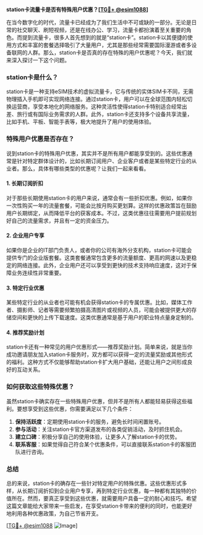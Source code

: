 **station卡流量卡是否有特殊用户优惠？[[TG💪+ @esim1088](https://t.me/s/esim1088)]**

在当今数字化的时代，流量卡已经成为了我们生活中不可或缺的一部分。无论是日常的社交聊天、刷短视频，还是在线办公、学习，流量卡都扮演着至关重要的角色。而提到流量卡，很多人首先想到的就是“station卡”。station卡以其便捷的使用方式和丰富的套餐选择吸引了大量用户，尤其是那些经常需要国际漫游或者多设备联网的人群。那么，station卡是否真的存在特殊的用户优惠呢？今天，我们就来深入探讨一下这个问题。

### station卡是什么？

station卡是一种支持eSIM技术的虚拟流量卡，它与传统的实体SIM卡不同，无需物理插入手机即可实现网络连接。通过station卡，用户可以在全球范围内轻松切换运营商，享受本地化的网络服务。这种灵活性使得station卡特别适合经常出差、旅行或有国际业务需求的人群。此外，station卡还支持多个设备共享流量，比如手机、平板、智能手表等，极大地提升了用户的使用体验。

### 特殊用户优惠是否存在？

说到station卡的特殊用户优惠，其实并不是所有用户都能享受到的。这些优惠通常是针对特定群体设计的，比如长期订阅用户、企业客户或者是某些特定行业的从业者。那么，具体有哪些类型的优惠呢？让我们一起来看看。

#### 1. **长期订阅折扣**
对于那些长期使用station卡的用户来说，通常会有一些折扣优惠。例如，如果你一次性购买一年的流量套餐，可能会比按月购买更划算。这样的优惠政策旨在鼓励用户长期绑定，从而降低平台的获客成本。不过，这类优惠往往需要用户提前规划好自己的流量需求，并且有一定的资金压力。

#### 2. **企业用户专享**
如果你是企业的IT部门负责人，或者你的公司有海外分支机构，station卡可能会提供专门的企业版套餐。这类套餐通常包含更多的流量额度、更高的网速以及更稳定的网络连接。此外，企业用户还可以享受到更快的技术支持响应速度，这对于保障业务连续性非常重要。

#### 3. **特定行业优惠**
某些特定行业的从业者也可能有机会获得station卡的专属优惠。比如，媒体工作者、摄影师、记者等需要频繁拍摄高清图片或视频的人员，可能会被提供更大的存储空间和更快的上传下载速度。这类优惠通常是基于用户的职业特点量身定制的。

#### 4. **推荐奖励计划**
station卡还有一种常见的用户优惠形式——推荐奖励计划。简单来说，就是当你成功邀请朋友加入station卡服务时，双方都可以获得一定的流量奖励或其他形式的福利。这种方式不仅能够帮助station卡扩大用户基础，还能让用户之间形成良好的互动关系。

### 如何获取这些特殊优惠？

虽然station卡确实存在一些特殊用户优惠，但并不是所有人都能轻易获得这些福利。要想享受到这些优惠，你需要满足以下几个条件：

1. **保持活跃度**：定期使用station卡的服务，避免长时间闲置账号。
2. **参与活动**：关注station卡官方渠道发布的各类促销活动，及时抓住机会。
3. **建立口碑**：积极分享自己的使用体验，让更多人了解station卡的优势。
4. **联系客服**：如果觉得自己符合某个优惠条件，可以直接联系station卡的客服团队进行咨询。

### 总结

总的来说，station卡的确存在一些针对特定用户的特殊优惠。这些优惠形式多样，从长期订阅折扣到企业用户专享，再到特定行业优惠，每一种都有其独特的价值所在。然而，要真正享受到这些优惠，就需要用户具备一定的耐心和技巧。希望这篇文章能给大家带来一些启发，在享受station卡带来的便利的同时，也能更好地利用各种优惠政策，为自己节省开支。

[[TG💪+ @esim1088](https://t.me/s/esim1088) ![Image](https://i.postimg.cc/4NQfJmqS/Snipaste-2025-05-13-00-14-12.png)]